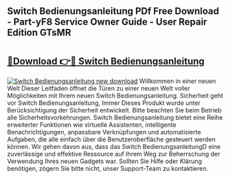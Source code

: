 ## Switch Bedienungsanleitung PDf Free Download - Part-yF8 Service Owner Guide - User Repair Edition GTsMR

# <h2><a href="http://df3dqkt.blite.top/?on=Switch+Bedienungsanleitung">🔗Download 👉🔴 Switch Bedienungsanleitung</a></h2>

[![Switch Bedienungsanleitung new download](https://i.imgur.com/lujVjoI.png)](http://df3dqkt.blite.top/?on=Switch+Bedienungsanleitung)
Willkommen in einer neuen Welt Dieser Leitfaden öffnet die Türen zu einer neuen Welt voller Möglichkeiten mit Ihrem neuen Switch Bedienungsanleitung. Sicherheit geht vor Switch Bedienungsanleitung, Immer Dieses Produkt wurde unter Berücksichtigung der Sicherheit entwickelt. Bitte beachten Sie beim Betrieb alle Sicherheitsvorkehrungen. Switch Bedienungsanleitung bietet eine Reihe erweiterter Funktionen wie virtuelle Assistenten, intelligente Benachrichtigungen, anpassbare Verknüpfungen und automatisierte Aufgaben, die alle einfach über die Benutzeroberfläche gesteuert werden können. Wir gehen davon aus, dass das Switch BedienungsanleitungD eine zuverlässige und effektive Ressource auf Ihrem Weg zur Beherrschung der Verwendung Ihres neuen Gadgets war. Sollten Sie Hilfe oder Klärung benötigen, zögern Sie bitte nicht, unser Support-Team zu kontaktieren.
